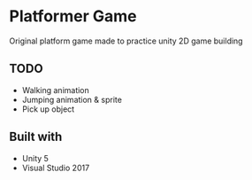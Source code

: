 # Platformer Game
Original platform game made to practice unity 2D game building

## TODO
* Walking animation
* Jumping animation & sprite
* Pick up object

## Built with
* Unity 5
* Visual Studio 2017
